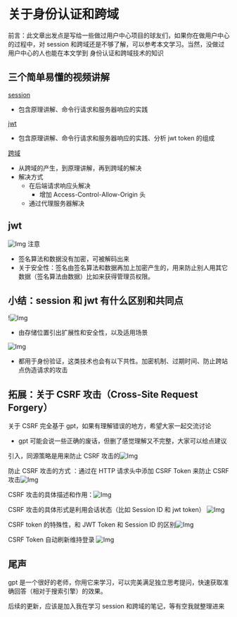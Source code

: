 # 关于身份认证和跨域

前言：此文章出发点是写给一些做过用户中心项目的球友们，如果你在做用户中心的过程中，对 session 和跨域还是不够了解，可以参考本文学习。当然，没做过用户中心的人也能在本文学到 身份认证和跨域技术的知识

## 三个简单易懂的视频讲解

[session](https://www.bilibili.com/video/BV1Tt4y1772f?t=2978.0&p=3)

-   包含原理讲解、命令行请求和服务器响应的实践

[jwt](https://www.bilibili.com/video/BV1Tt4y1772f?t=3840.7&p=3)

-   包含原理讲解、命令行请求和服务器响应的实践、分析 jwt token 的组成

[跨域](https://www.bilibili.com/video/BV1Tt4y1772f?p=42&share_source=copy_web)

-   从跨域的产生，到原理讲解，再到跨域的解决
-   解决方式
    -   在后端请求响应头解决
        -   增加 Access-Control-Allow-Origin 头
    -   通过代理服务器解决

## jwt

![Img](/JavaWeb/FILES/关于身份认证和跨域.md/img-20230413075850.png)
注意

-   签名算法和数据没有加密，可被解码出来
-   关于安全性：签名由签名算法和数据再加上加密产生的，用来防止别人用其它数据（签名算法由数据）比如来获得管理员权限。

## 小结：session 和 jwt 有什么区别和共同点

!![Img](/JavaWeb/FILES/关于身份认证和跨域.md/img-20230413080055.png)

-   由存储位置引出扩展性和安全性，以及适用场景

![Img](/JavaWeb/FILES/关于身份认证和跨域.md/img-20230413080102.png)

-   都用于身份验证，这类技术也会有以下共性。加密机制、过期时间、防止跨站点伪造请求的攻击

## 拓展：关于 CSRF 攻击（Cross-Site Request Forgery）

关于 CSRF 完全基于 gpt，如果有理解错误的地方，希望大家一起交流讨论

-   gpt 可能会说一些正确的废话，但删了感觉理解又不完整，大家可以给点建议

引入，同源策略是用来防止 CSRF 攻击的![Img](/JavaWeb/FILES/关于身份认证和跨域.md/img-20230413082039.png)

防止 CSRF 攻击的方式 ：通过在 HTTP 请求头中添加 CSRF Token 来防止 CSRF 攻击![Img](/JavaWeb/FILES/关于身份认证和跨域.md/img-20230413082437.png)

CSRF 攻击的具体描述和作用：![Img](/JavaWeb/FILES/关于身份认证和跨域.md/img-20230413082605.png)

CSRF 攻击的具体形式是利用会话状态（比如 Session ID 和 jwt token） ![Img](/JavaWeb/FILES/关于身份认证和跨域.md/img-20230413082659.png)

CSRF token 的特殊性，和 JWT Token 和 Session ID 的区别![Img](/JavaWeb/FILES/关于身份认证和跨域.md/img-20230413083047.png)

CSRF Token 自动刷新维持登录
![Img](/JavaWeb/FILES/关于身份认证和跨域.md/img-20230413083221.png)

## 尾声

gpt 是一个很好的老师，你用它来学习，可以完美满足独立思考提问，快速获取准确回答（相对于搜索引擎）的效果。

后续的更新，应该是加入我在学习 session 和跨域的笔记，等有空我就整理进来
